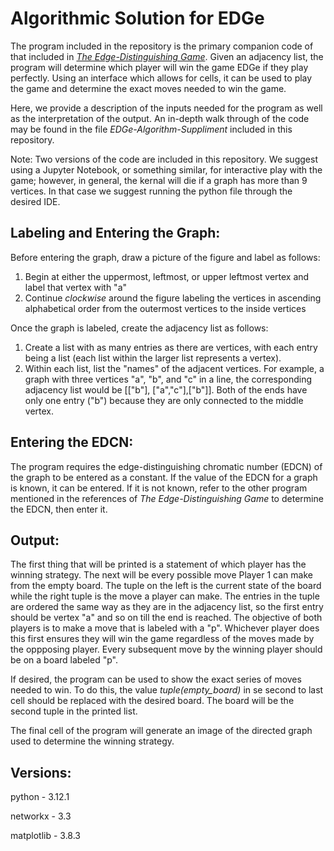 # Algorithmic Solution for EDGe
The program included in the repository is the primary companion code of that included in [_The Edge-Distinguishing Game_](https://arxiv.org/abs/2508.21185). Given an adjacency list, the program will determine which player will win the game EDGe if they play perfectly. Using an interface which allows for cells, it can be used to play the game and determine the exact moves needed to win the game. 

Here, we provide a description of the inputs needed for the program as well as the interpretation of the output. An in-depth walk through of the code may be found in the file _EDGe-Algorithm-Suppliment_ included in this repository.

Note: Two versions of the code are included in this repository. We suggest using a Jupyter Notebook, or something similar, for interactive play with the game; however, in general, the kernal will die if a graph has more than 9 vertices. In that case we suggest running the python file through the desired IDE.

Labeling and Entering the Graph:
-------------------------------
Before entering the graph, draw a picture of the figure and label as follows:
1. Begin at either the uppermost, leftmost, or upper leftmost vertex and label that vertex with "a"
2. Continue _clockwise_ around the figure labeling the vertices in ascending alphabetical order from the outermost vertices to the inside vertices

Once the graph is labeled, create the adjacency list as follows:
1. Create a list with as many entries as there are vertices, with each entry being a list (each list within the larger list represents a vertex).
2. Within each list, list the "names" of the adjacent vertices. For example, a graph with three vertices "a", "b", and "c" in a line, the corresponding adjacency list would be [["b"], ["a","c"],["b"]]. Both of the ends have only one entry ("b") because they are only connected to the middle vertex.

Entering the EDCN:
-----------------
The program requires the edge-distinguishing chromatic number (EDCN) of the graph to be entered as a constant. If the value of the EDCN for a graph is known, it can be entered. If it is not known, refer to the other program mentioned in the references of _The Edge-Distinguishing Game_ to determine the EDCN, then enter it. 

Output:
------
The first thing that will be printed is a statement of which player has the winning strategy. The next will be every possible move Player 1 can make from the empty board. The tuple on the left is the current state of the board while the right tuple is the move a player can make. The entries in the tuple are ordered the same way as they are in the adjacency list, so the first entry should be vertex "a" and so on till the end is reached. The objective of both players is to make a move that is labeled with a "p". Whichever player does this first ensures they will win the game regardless of the moves made by the oppposing player. Every subsequent move by the winning player should be on a board labeled "p".  

If desired, the program can be used to show the exact series of moves needed to win. To do this, the value _tuple(empty_board)_ in se second to last cell should be replaced with the desired board. The board will be the second tuple in the printed list. 

The final cell of the program will generate an image of the directed graph used to determine the winning strategy. 

Versions:
--------
python - 3.12.1

networkx - 3.3

matplotlib - 3.8.3
